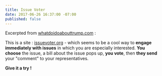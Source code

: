 ```yaml
---
title: Issue Voter
date: 2017-06-26 16:37:00 -07:00
published: false
---
```


Excerpted from [whatdoidoabouttrump.com](http://whatdoidoabouttrump.com/) :

This is a site : [issuevoter.org](https://issuevoter.org/) -
 which seems to be a cool way to **engage immediately with issues** in which you are especially interested.  **You choose** the issue, a bill about the issue pops up, **you vote**, then **they send** your "comment" to your representatives.

**Give it a try !**



